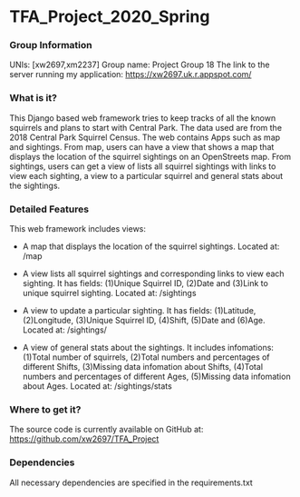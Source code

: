 # TFA_Project_2020_Spring

### Group Information
UNIs: [xw2697,xm2237]
Group name: Project Group 18
The link to the server running my application: https://xw2697.uk.r.appspot.com/

### What is it?
This Django based web framework tries to keep tracks of all the known squirrels and plans to start with Central Park. 
The data used are from the 2018 Central Park Squirrel Census. The web contains Apps such as map and sightings. 
From map, users can have a view that shows a map that displays the location of the squirrel sightings on an OpenStreets map.
From sightings, users can get a view of lists all squirrel sightings with links to view each sighting, a view to
a particular squirrel and general stats about the sightings.


### Detailed Features
This web framework includes views:

* A map that displays the location of the squirrel sightings. Located at: /map

* A view lists all squirrel sightings and corresponding links to view each sighting. 
It has fields: (1)Unique Squirrel ID, (2)Date and (3)Link to unique squirrel sighting. Located at: /sightings

* A view to update a particular sighting. It has fields: (1)Latitude, (2)Longitude, (3)Unique Squirrel ID, (4)Shift, 
(5)Date and (6)Age. Located at: /sightings/<unique-squirrel-id>

* A view of general stats about the sightings. It includes infomations: (1)Total number of squirrels, 
(2)Total numbers and percentages of different Shifts, (3)Missing data infomation about Shifts,
(4)Total numbers and percentages of different Ages, (5)Missing data infomation about Ages.
Located at: /sightings/stats


### Where to get it?
The source code is currently available on GitHub at: https://github.com/xw2697/TFA_Project


### Dependencies
All necessary dependencies are specified in the requirements.txt
